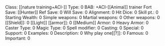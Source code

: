 Class: [[nature training+ACI-]]
Type: 0
BAB: +ACI-[[Animal]] trainer
Fort Save:  [[Hunter]]
Ref Save: 0
Will Save: 0
Alignment: 0
Hit Dice: 0
Skill pt.: 0
Starting Wealth: 0
Simple weapons: 0
Martial weapons: 0
Other weapons: 0
[[Shield]]: 0
[[Light]] [[armor]]: 0
[[Medium]] Armor: 0
Heavy Armor: 0
Caster Type: 0
Magic Type: 0
Spell modifier: 0
Casting: 0
Special: 0
Support: 0
Examples: 0
Description: 0
Why play one[[?]]: 0
Famous: 0
Important: 0

